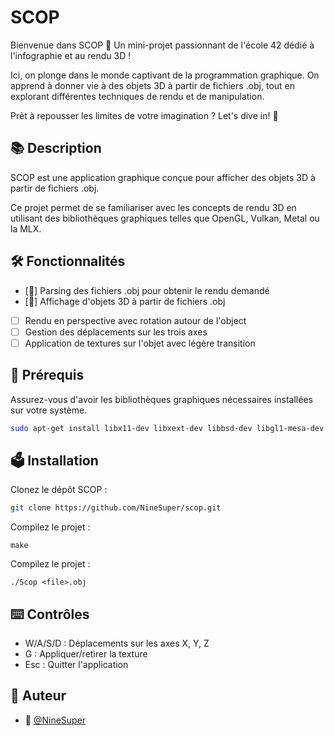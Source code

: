 # SCOP


Bienvenue dans SCOP 👾 Un mini-projet passionnant de l'école 42 dédié à l'infographie et au rendu 3D ! 

Ici, on plonge dans le monde captivant de la programmation graphique. On apprend à donner vie à des objets 3D à partir de fichiers .obj, tout en explorant différentes techniques de rendu et de manipulation. 

Prêt à repousser les limites de votre imagination ? Let's dive in! 🚀

## 📚 Description

SCOP est une application graphique conçue pour afficher des objets 3D à partir de fichiers .obj. 

Ce projet permet de se familiariser avec les concepts de rendu 3D en utilisant des bibliothèques graphiques telles que OpenGL, Vulkan, Metal ou la MLX.

## 🛠️ Fonctionnalités

- [🚧] Parsing des fichiers .obj pour obtenir le rendu demandé
- [🚧] Affichage d'objets 3D à partir de fichiers .obj
- [ ] Rendu en perspective avec rotation autour de l'object
- [ ] Gestion des déplacements sur les trois axes
- [ ] Application de textures sur l'objet avec légère transition

## 🔧 Prérequis

Assurez-vous d'avoir les bibliothèques graphiques nécessaires installées sur votre système.

```bash
sudo apt-get install libx11-dev libxext-dev libbsd-dev libgl1-mesa-dev libsdl2-ttf-dev
```

## 🗳️ Installation

Clonez le dépôt SCOP :
```bash
git clone https://github.com/NineSuper/scop.git
```

Compilez le projet :
```
make
```

Compilez le projet :
```
./Scop <file>.obj
```

## ⌨️ Contrôles
- W/A/S/D : Déplacements sur les axes X, Y, Z
- G : Appliquer/retirer la texture
- Esc : Quitter l'application

## 📝 Auteur

- 🎫 [@NineSuper](https://www.github.com/NineSuper)
